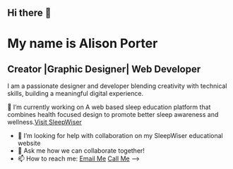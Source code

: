 ## Hi there 👋

<!--
**alip1436/alip1436** is a ✨ _special_ ✨ repository because its `README.md` (this file) appears on your GitHub profile.-->
<h1>My name is Alison Porter</h1>
<h2>Creator |Graphic Designer| Web Developer</h2>
<p>I am a passionate designer and developer blending creativity with technical skills, building a meaningful digital experience. </p>

🔭 I’m currently working on A web based sleep education platform that combines health focused design to promote better sleep awareness and wellness.[Visit SleepWiser](https://adpdesign.art/sleepwiser)

- 🤔 I’m looking for help with collaboration on my SleepWiser educational website
- 💬 Ask me how we can collaborate together!
- 📫 How to reach me: [Email Me](mailto:adpdesign@msn.com) [Call Me](tel:+19706408487)
-->
